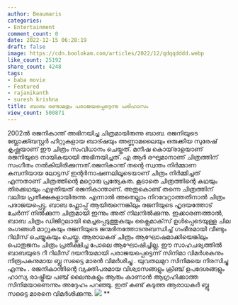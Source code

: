 ```yaml
---
author: Beaumaris
categories:
- Entertainment
comment_count: 0
date: 2022-12-15 06:28:19
draft: false
image: https://cdn.boolokam.com/articles/2022/12/qdqqdddd.webp
like_count: 25192
share_count: 4248
tags:
- baba movie
- Featured
- rajanikanth
- suresh krishna
title: ബാബ രണ്ടാമതും പരാജയപ്പെട്ടെന്നു പരിഹാസം
view_count: 500871
---
```


2002ൽ രജനികാന്ത് അഭിനയിച്ച ചിത്രമായിരുന്നു ബാബ. രജനിയുടെ ബ്ലോക്ക്ബസ്റ്റർ ഹിറ്റുകളായ ബാദ്ഷയും അണ്ണാമലൈയും ഒരുക്കിയ സുരേഷ് കൃഷ്ണയാണ് ഈ ചിത്രം സംവിധാനം ചെയ്തത്. മനീഷ കൊയ്‌രാളയാണ് രജനിയുടെ നായികയായി അഭിനയിച്ചത്. എ ആർ രഘുമാനാണ് ചിത്രത്തിന് സംഗീതം നൽകിയിരിക്കുന്നത്.രജനികാന്ത് തന്റെ സ്വന്തം നിർമ്മാണ കമ്പനിയായ ലോട്ടസ് ഇന്റർനാഷണലിലൂടെയാണ് ചിത്രം നിർമ്മിച്ചത് എന്നതാണ് ചിത്രത്തിന്റെ മറ്റൊരു പ്രത്യേകത. കൂടാതെ ചിത്രത്തിന്റെ കഥയും തിരക്കഥയും എഴുതിയത് രജനികാന്താണ്. അതുകൊണ്ട് തന്നെ ചിത്രത്തിന് വലിയ പ്രതീക്ഷകളായിരുന്നു. എന്നാൽ അതെല്ലാം നിറവേറ്റാത്തതിനാൽ ചിത്രം പരാജയപ്പെട്ടു. ബാബ ഫ്ലോപ്പ് ആയിരുന്നെങ്കിലും രജനിയുടെ ഹൃദയത്തോട് ചേർന്ന് നിൽക്കുന്ന ചിത്രമായി ഇന്നും അത് നിലനിൽക്കുന്നു. ഇക്കാരണത്താൽ, ബാബ ചിത്രം ഡിജിറ്റലായി മെച്ചപ്പെടുത്തുകയും ക്ലൈമാക്‌സ് ഉൾപ്പെടെയുള്ള ചില രംഗങ്ങൾ മാറ്റുകയും രജനിയുടെ ജന്മദിനത്തോടനുബന്ധിച്ച് ഗംഭീരമായി വീണ്ടും റിലീസ് ചെയ്യുകയും ചെയ്തു. ആരാധകര് ചിത്രം ആഘോഷമാക്കിയെങ്കിലും പൊതുജനം ചിത്രം പ്രതീക്ഷിച്ച പോലെ ആഘോഷിച്ചില്ല. ഈ സാഹചര്യത്തിൽ ബാബയുടെ റീ റിലീസ് ദയനീയമായി പരാജയപ്പെട്ടെന്ന് സിനിമാ വിമർശകനും നിരൂപകനുമായ ബ്ലൂ സട്ടൈ മാരൻ വിമർശിച്ചു . യുവതലമുറ സിനിമയെ നിരസിച്ചു എന്നും . രജനികാന്തിന്റെ വ്യക്തിപരമായ വിശ്വാസങ്ങളും ക്രിഞ്ച് ഉപദേശങ്ങളും ഹാസ്യ രാഷ്ട്രീയ പഞ്ച് ലൈനുകളും ആരും കാണാൻ ആഗ്രഹിക്കാത്ത സിനിമയാണെന്നും അദ്ദേഹം പറഞ്ഞു. ഇത് കണ്ട് കടുത്ത ആരാധകർ ബ്ലൂ സട്ടൈ മാരനെ വിമർശിക്കുന്നു. ![](https://cdn.boolokam.com/articles/2022/12/qdqqdddd.webp) **